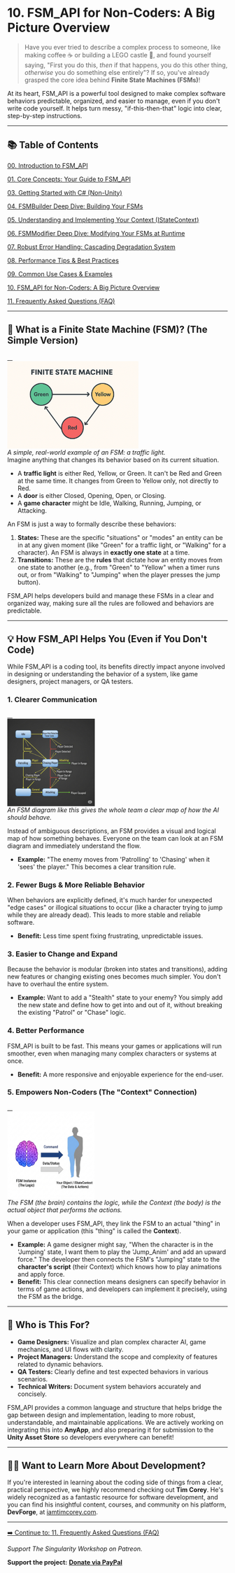 # 10\. FSM\_API for Non-Coders: A Big Picture Overview

> Have you ever tried to describe a complex process to someone, like making coffee ☕ or building a LEGO castle 🏰, and found yourself saying, "First you do this, *then* if that happens, you do this other thing, *otherwise* you do something else entirely"? If so, you've already grasped the core idea behind **Finite State Machines (FSMs)**\!

At its heart, FSM\_API is a powerful tool designed to make complex software behaviors predictable, organized, and easier to manage, even if you don't write code yourself. It helps turn messy, "if-this-then-that" logic into clear, step-by-step instructions.

-----

## 📚 Table of Contents

[00. Introduction to FSM_API](User%20Guide/00_Introduction.md)

[01. Core Concepts: Your Guide to FSM_API](User%20Guide/01_Core_Concepts.md)

[03. Getting Started with C# (Non-Unity)](User%20Guide/03_Getting_Started_CSharp.md)

[04. FSMBuilder Deep Dive: Building Your FSMs](User%20Guide/04_FSM_Builder_Deep_Dive.md)

[05. Understanding and Implementing Your Context (IStateContext)](User%20Guide/05_Context_Implementation.md)

[06. FSMModifier Deep Dive: Modifying Your FSMs at Runtime](User%20Guide/06_FSM_Modifier_Deep_Dive.md)

[07. Robust Error Handling: Cascading Degradation System](User%20Guide/07_Error_Handling.md)

[08. Performance Tips & Best Practices](User%20Guide/08_Performance_Tips.md)

[09. Common Use Cases & Examples](User%20Guide/09_Common_Use_Cases.md)

[10. FSM_API for Non-Coders: A Big Picture Overview](User%20Guide/10_Non_Coder_Overview.md)

[11. Frequently Asked Questions (FAQ)](User%20Guide/11_FAQ.md)


-----

## 🤖 What is a Finite State Machine (FSM)? (The Simple Version)


<a href="Visuals/TrafficLightFSM.png" target="_blank">
    <img src="Visuals/TrafficLightFSM.png" alt="A state machine diagram of a traffic light." height="200" style="display: block;">
</a>
<em>A simple, real-world example of an FSM: a traffic light.</em>
<br>
Imagine anything that changes its behavior based on its current situation.

  * A **traffic light** is either Red, Yellow, or Green. It can't be Red and Green at the same time. It changes from Green to Yellow only, not directly to Red.
  * A **door** is either Closed, Opening, Open, or Closing.
  * A **game character** might be Idle, Walking, Running, Jumping, or Attacking.

An FSM is just a way to formally describe these behaviors:

1.  **States:** These are the specific "situations" or "modes" an entity can be in at any given moment (like "Green" for a traffic light, or "Walking" for a character). An FSM is always in **exactly one state** at a time.
2.  **Transitions:** These are the **rules** that dictate how an entity moves from one state to another (e.g., from "Green" to "Yellow" when a timer runs out, or from "Walking" to "Jumping" when the player presses the jump button).

FSM\_API helps developers build and manage these FSMs in a clear and organized way, making sure all the rules are followed and behaviors are predictable.

-----

## 💡 How FSM\_API Helps You (Even if You Don't Code)

While FSM\_API is a coding tool, its benefits directly impact anyone involved in designing or understanding the behavior of a system, like game designers, project managers, or QA testers.

### 1\. **Clearer Communication**

<a href="Visuals/Character_AI_FSM.png" target="_blank">
    <img src="Visuals/Character_AI_FSM.png" alt="A flowchart of an enemy AI, showing states like Patrolling and Chasing." height="200" style="display: block;">
</a>
<em>An FSM diagram like this gives the whole team a clear map of how the AI should behave.</em>
<br>

Instead of ambiguous descriptions, an FSM provides a visual and logical map of how something behaves. Everyone on the team can look at an FSM diagram and immediately understand the flow.

  * **Example:** "The enemy moves from 'Patrolling' to 'Chasing' when it 'sees' the player." This becomes a clear transition rule.

### 2\. **Fewer Bugs & More Reliable Behavior**

When behaviors are explicitly defined, it's much harder for unexpected "edge cases" or illogical situations to occur (like a character trying to jump while they are already dead). This leads to more stable and reliable software.

  * **Benefit:** Less time spent fixing frustrating, unpredictable issues.

### 3\. **Easier to Change and Expand**

Because the behavior is modular (broken into states and transitions), adding new features or changing existing ones becomes much simpler. You don't have to overhaul the entire system.

  * **Example:** Want to add a "Stealth" state to your enemy? You simply add the new state and define how to get into and out of it, without breaking the existing "Patrol" or "Chase" logic.

### 4\. **Better Performance**

FSM\_API is built to be fast. This means your games or applications will run smoother, even when managing many complex characters or systems at once.

  * **Benefit:** A more responsive and enjoyable experience for the end-user.

### 5\. **Empowers Non-Coders (The "Context" Connection)**

<a href="Visuals/FSM_Context_Relationship.png" target="_blank">
    <img src="Visuals/FSM_Context_Relationship.png" alt="A diagram showing the FSM as a brain controlling the game object as a body." height="200" style="display: block;">
</a>
<em>The FSM (the brain) contains the logic, while the Context (the body) is the actual object that performs the actions.</em>

When a developer uses FSM\_API, they link the FSM to an actual "thing" in your game or application (this "thing" is called the **Context**).

  * **Example:** A game designer might say, "When the character is in the 'Jumping' state, I want them to play the 'Jump\_Anim' and add an upward force." The developer then connects the FSM's "Jumping" state to the **character's script** (their Context) which knows how to play animations and apply force.
  * **Benefit:** This clear connection means designers can specify behavior in terms of game actions, and developers can implement it precisely, using the FSM as the bridge.

-----

## 🎯 Who is This For?

  * **Game Designers:** Visualize and plan complex character AI, game mechanics, and UI flows with clarity.
  * **Project Managers:** Understand the scope and complexity of features related to dynamic behaviors.
  * **QA Testers:** Clearly define and test expected behaviors in various scenarios.
  * **Technical Writers:** Document system behaviors accurately and concisely.

FSM\_API provides a common language and structure that helps bridge the gap between design and implementation, leading to more robust, understandable, and maintainable applications. We are actively working on integrating this into **AnyApp**, and also preparing it for submission to the **Unity Asset Store** so developers everywhere can benefit\!

-----

## 👨‍💻 Want to Learn More About Development?

If you're interested in learning about the coding side of things from a clear, practical perspective, we highly recommend checking out **Tim Corey**. He's widely recognized as a fantastic resource for software development, and you can find his insightful content, courses, and community on his platform, **DevForge**, at [iamtimcorey.com](https://www.iamtimcorey.com/). 

---

[➡️ Continue to: 11. Frequently Asked Questions (FAQ)](11_FAQ.md)


<a href="https://www.patreon.com/TheSingularityWorkshop" target="_blank">
</a>
<em>Support The Singularity Workshop on Patreon.</em>
</a>

**Support the project:** [**Donate via PayPal**](https://www.paypal.com/donate/?hosted_button_id=3Z7263LCQMV9J)